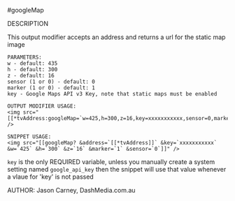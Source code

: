 #googleMap

DESCRIPTION

This output modifier accepts an address and returns a url for the static map image
```
PARAMETERS: 
w - default: 435
h - default: 300
z - default: 16
sensor (1 or 0) - default: 0
marker (1 or 0) - default: 1
key - Google Maps API v3 Key, note that static maps must be enabled

OUTPUT MODIFIER USAGE:
<img src="[[*tvAddress:googleMap=`w=425,h=300,z=16,key=xxxxxxxxxxx,sensor=0,marker=1`]]" />

SNIPPET USAGE:
<img src="[[googleMap? &address=`[[*tvAddress]]` &key=`xxxxxxxxxxx` &w=`425` &h=`300` &z=`16` &marker=`1` &sensor=`0`]]" />
```

`key` is the only REQUIRED variable, unless you manually create a system setting named `google_api_key`
then the snippet will use that value whenever a vlaue for 'key' is not passed

AUTHOR: Jason Carney, DashMedia.com.au